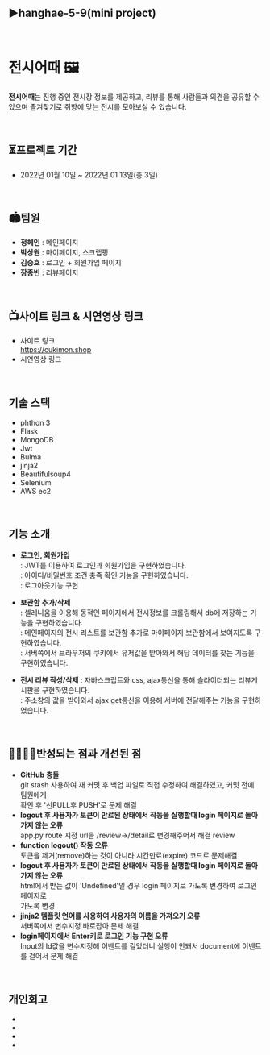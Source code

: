 ## ▶hanghae-5-9(mini project)

<br>

# 전시어때 🖼

 **전시어때**는 진행 중인 전시장 정보를 제공하고, 리뷰를 통해 사람들과 의견을 공유할 수 있으며 즐겨찾기로 취향에 맞는 전시를 모아보실 수 있습니다.

<br>

## ⏳프로젝트 기간
- 2022년 01월 10일 ~ 2022년 01 13일(총 3일)

<br>

## 🏟팀원
- **정혜인** : 메인페이지
- **박상원** : 마이페이지, 스크랩핑
- **김승호** : 로그인 + 회원가입 페이지
- **장종빈** : 리뷰페이지

<br>

## 📺사이트 링크 & 시연영상 링크
- 사이트 링크
   <br> https://cukimon.shop
- 시연영상 링크

<br>

## 기술 스택
- phthon 3
- Flask
- MongoDB
- Jwt
- Bulma
- jinja2
- Beautifulsoup4
- Selenium
- AWS ec2

<br>

## 기능 소개
+ **로그인, 회원가입**   
  : JWT를 이용하여 로그인과 회원가입을 구현하였습니다.  
  : 아이디/비밀번호 조건 충족 확인 기능을 구현하였습니다.  
  : 로그아웃기능 구현
  
+ **보관함 추가/삭제**    
  : 셀레니움을 이용해 동적인 페이지에서 전시정보를 크롤링해서 db에 저장하는 기능을 구현하였습니다.  
  : 메인페이지의 전시 리스트를 보관함 추가로 마이페이지 보관함에서 보여지도록 구현하였습니다.   
  : 서버쪽에서 브라우저의 쿠키에서 유저값을 받아와서 해당 데이터를 찾는 기능을 구현하였습니다.  

+ **전시 리뷰 작성/삭제**
  : 자바스크립트와 css, ajax통신을 통해 슬라이더되는 리뷰게시판을 구현하였습니다.  
  : 주소창의 값을 받아와서 ajax get통신을 이용해 서버에 전달해주는 기능을 구현하였습니다.  

<br>

## 👨‍👩‍👧‍👦반성되는 점과 개선된 점
* **GitHub 충돌**
  <br> git stash 사용하여 재 커밋 후 백업 파일로 직접 수정하여 해결하였고, 커밋 전에 팀원에게
  <br> 확인 후 '선PULL후 PUSH'로 문제 해결
* **logout 후 사용자가 토큰이 만료된 상태에서 작동을 실행할때 login 페이지로 돌아가지 않는 오류**
  <br> app.py route 지정 url을 /review->/detail로 변경해주어서 해결 review 
* **function logout() 작동 오류**
  <br> 토큰을 제거(remove)하는 것이 아니라 시간만료(expire) 코드로 문제해결
* **logout 후 사용자가 토큰이 만료된 상태에서 작동을 실행할때 login 페이지로 돌아가지 않는 오류**
  <br> html에서 받는 값이 'Undefined'일 경우 login 페이지로 가도록 변경하여 로그인페이지로
  <br> 가도록 변경
* **jinja2 템플릿 언어를 사용하여 사용자의 이름을 가져오기 오류**
  <br> 서버쪽에서 변수지정 바로잡아 문제 해결
* **login페이지에서 Enter키로 로그인 기능 구현 오류**
  <br> Input의 Id값을 변수지정해 이벤트를 걸었더니 실행이 안돼서 document에 이벤트를 걸어서 문제 해결

<br>

## 개인회고
-
-
-
-
